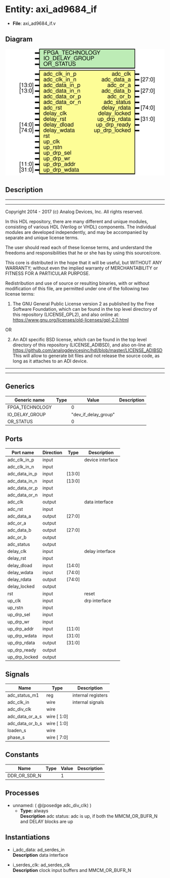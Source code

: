 # Entity: axi_ad9684_if

- **File**: axi_ad9684_if.v
## Diagram

![Diagram](axi_ad9684_if.svg "Diagram")
## Description

 ***************************************************************************
 ***************************************************************************
 Copyright 2014 - 2017 (c) Analog Devices, Inc. All rights reserved.

 In this HDL repository, there are many different and unique modules, consisting
 of various HDL (Verilog or VHDL) components. The individual modules are
 developed independently, and may be accompanied by separate and unique license
 terms.

 The user should read each of these license terms, and understand the
 freedoms and responsibilities that he or she has by using this source/core.

 This core is distributed in the hope that it will be useful, but WITHOUT ANY
 WARRANTY; without even the implied warranty of MERCHANTABILITY or FITNESS FOR
 A PARTICULAR PURPOSE.

 Redistribution and use of source or resulting binaries, with or without modification
 of this file, are permitted under one of the following two license terms:

   1. The GNU General Public License version 2 as published by the
      Free Software Foundation, which can be found in the top level directory
      of this repository (LICENSE_GPL2), and also online at:
      <https://www.gnu.org/licenses/old-licenses/gpl-2.0.html>

 OR

   2. An ADI specific BSD license, which can be found in the top level directory
      of this repository (LICENSE_ADIBSD), and also on-line at:
      https://github.com/analogdevicesinc/hdl/blob/master/LICENSE_ADIBSD
      This will allow to generate bit files and not release the source code,
      as long as it attaches to an ADI device.

 ***************************************************************************
 ***************************************************************************

## Generics

| Generic name    | Type | Value                | Description |
| --------------- | ---- | -------------------- | ----------- |
| FPGA_TECHNOLOGY |      | 0                    |             |
| IO_DELAY_GROUP  |      | "dev_if_delay_group" |             |
| OR_STATUS       |      | 0                    |             |
## Ports

| Port name     | Direction | Type   | Description       |
| ------------- | --------- | ------ | ----------------- |
| adc_clk_in_p  | input     |        |  device interface |
| adc_clk_in_n  | input     |        |                   |
| adc_data_in_p | input     | [13:0] |                   |
| adc_data_in_n | input     | [13:0] |                   |
| adc_data_or_p | input     |        |                   |
| adc_data_or_n | input     |        |                   |
| adc_clk       | output    |        |  data interface   |
| adc_rst       | input     |        |                   |
| adc_data_a    | output    | [27:0] |                   |
| adc_or_a      | output    |        |                   |
| adc_data_b    | output    | [27:0] |                   |
| adc_or_b      | output    |        |                   |
| adc_status    | output    |        |                   |
| delay_clk     | input     |        |  delay interface  |
| delay_rst     | input     |        |                   |
| delay_dload   | input     | [14:0] |                   |
| delay_wdata   | input     | [74:0] |                   |
| delay_rdata   | output    | [74:0] |                   |
| delay_locked  | output    |        |                   |
| rst           | input     |        |  reset            |
| up_clk        | input     |        |  drp interface    |
| up_rstn       | input     |        |                   |
| up_drp_sel    | input     |        |                   |
| up_drp_wr     | input     |        |                   |
| up_drp_addr   | input     | [11:0] |                   |
| up_drp_wdata  | input     | [31:0] |                   |
| up_drp_rdata  | output    | [31:0] |                   |
| up_drp_ready  | output    |        |                   |
| up_drp_locked | output    |        |                   |
## Signals

| Name            | Type        | Description          |
| --------------- | ----------- | -------------------- |
| adc_status_m1   | reg         |  internal registers  |
| adc_clk_in      | wire        |  internal signals    |
| adc_div_clk     | wire        |                      |
| adc_data_or_a_s | wire [ 1:0] |                      |
| adc_data_or_b_s | wire [ 1:0] |                      |
| loaden_s        | wire        |                      |
| phase_s         | wire [ 7:0] |                      |
## Constants

| Name         | Type | Value | Description |
| ------------ | ---- | ----- | ----------- |
| DDR_OR_SDR_N |      | 1     |             |
## Processes
- unnamed: ( @(posedge adc_div_clk) )
  - **Type:** always
</br>**Description**
 adc status: adc is up, if both the MMCM_OR_BUFR_N and DELAY blocks are up 
## Instantiations

- i_adc_data: ad_serdes_in
</br>**Description**
 data interface

- i_serdes_clk: ad_serdes_clk
</br>**Description**
 clock input buffers and MMCM_OR_BUFR_N

